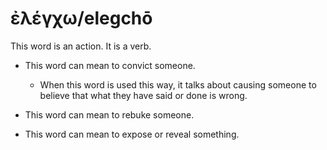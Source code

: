 # ἐλέγχω/elegchō
This word is an action. It is a verb.

* This word can mean to convict someone.
    * When this word is used this way, it talks about causing someone to believe that what they have said or done is wrong.

* This word can mean to rebuke someone.

* This word can mean to expose or reveal something.
